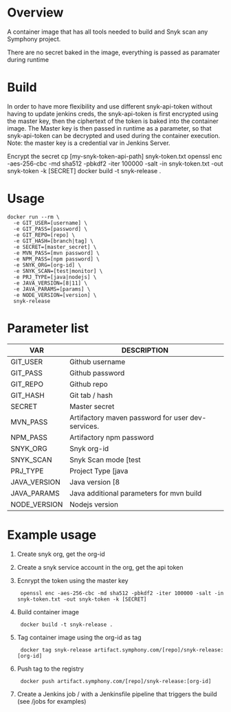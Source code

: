 # Overview

A container image that has all tools needed to build and Snyk scan any Symphony project.

There are no secret baked in the image, everything is passed as paramater during runtime 

# Build
In order to have more flexibility and use different snyk-api-token without having to update jenkins creds, the snyk-api-token is first encrypted using the master key, then the ciphertext of the token is baked into the container image. 
The Master key is then passed in runtime as a parameter, so that snyk-api-token can be decrypted and used during the container execution.
Note: the master key is a credential var in Jenkins Server. 

Encrypt the secret
    cp [my-snyk-token-api-path] snyk-token.txt
    openssl enc -aes-256-cbc -md sha512 -pbkdf2 -iter 100000 -salt -in snyk-token.txt -out snyk-token -k [SECRET]
    docker build -t snyk-release . 


# Usage
    docker run --rm \
      -e GIT_USER=[username] \
      -e GIT_PASS=[password] \
      -e GIT_REPO=[repo] \
      -e GIT_HASH=[branch|tag] \
      -e SECRET=[master_secret] \
      -e MVN_PASS=[mvn password] \
      -e NPM_PASS=[npm password] \
      -e SNYK_ORG=[org-id] \
      -e SNYK_SCAN=[test|monitor] \
      -e PRJ_TYPE=[java|nodejs] \
      -e JAVA_VERSION=[8|11] \
      -e JAVA_PARAMS=[params] \
      -e NODE_VERSION=[version] \
      snyk-release


# Parameter list
| VAR          | DESCRIPTION                                         | 
|--------------|-----------------------------------------------------|
| GIT_USER     | Github username                                     |
| GIT_PASS     | Github password                                     | 
| GIT_REPO     | Github repo                                         |
| GIT_HASH     | Git tab / hash                                      |
| SECRET       | Master secret                                       |
| MVN_PASS     | Artifactory maven password for user dev-services.   |
| NPM_PASS     | Artifactory npm password                            |
| SNYK_ORG     | Snyk org-id                                         |
| SNYK_SCAN    | Snyk Scan mode [test|monitor]                       |
| PRJ_TYPE     | Project Type [java|nodejs]                          |
| JAVA_VERSION | Java version [8|11]                                 |
| JAVA_PARAMS  | Java additional parameters for mvn build            |
| NODE_VERSION | Nodejs version                                      |


# Example usage
1. Create snyk org, get the org-id
2. Create a snyk service account in the org, get the api token
3. Ecnrypt the token using the master key

        openssl enc -aes-256-cbc -md sha512 -pbkdf2 -iter 100000 -salt -in snyk-token.txt -out snyk-token -k [SECRET]
4. Build container image

        docker build -t snyk-release . 
5. Tag container image using the org-id as tag

        docker tag snyk-release artifact.symphony.com/[repo]/snyk-release:[org-id]
    
6. Push tag to the registry

        docker push artifact.symphony.com/[repo]/snyk-release:[org-id]
      

7. Create a Jenkins job / with a Jenkinsfile pipeline that triggers the build (see /jobs for examples)
